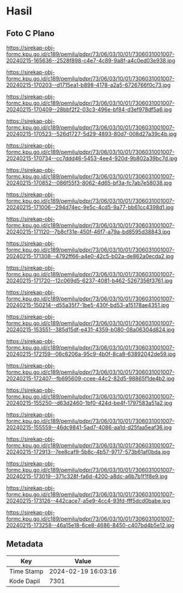 # Hasil

## Foto C Plano

https://sirekap-obj-formc.kpu.go.id/c189/pemilu/pdpr/73/06/03/10/01/7306031001007-20240215-165636--2528f898-c4e7-4c89-9a8f-a4c0ed03e938.jpg

https://sirekap-obj-formc.kpu.go.id/c189/pemilu/pdpr/73/06/03/10/01/7306031001007-20240215-170203--d1715ea1-b898-4178-a2a5-6726766f0c73.jpg

https://sirekap-obj-formc.kpu.go.id/c189/pemilu/pdpr/73/06/03/10/01/7306031001007-20240215-170409--28bbf2f2-03c3-496e-bf84-d3ef978df5a6.jpg

https://sirekap-obj-formc.kpu.go.id/c189/pemilu/pdpr/73/06/03/10/01/7306031001007-20240215-170523--526d1727-5d29-4893-80d7-008d27a39c4b.jpg

https://sirekap-obj-formc.kpu.go.id/c189/pemilu/pdpr/73/06/03/10/01/7306031001007-20240215-170734--cc7ddd46-5453-4ee4-920d-9b802a39bc7d.jpg

https://sirekap-obj-formc.kpu.go.id/c189/pemilu/pdpr/73/06/03/10/01/7306031001007-20240215-170852--086f55f3-8062-4d65-bf3a-fc7ab7e58038.jpg

https://sirekap-obj-formc.kpu.go.id/c189/pemilu/pdpr/73/06/03/10/01/7306031001007-20240215-171006--294d74ec-9e5c-4cd5-9a77-bb61cc4398d1.jpg

https://sirekap-obj-formc.kpu.go.id/c189/pemilu/pdpr/73/06/03/10/01/7306031001007-20240215-171120--7b8cf31e-450f-46f7-a79a-bd8595d38843.jpg

https://sirekap-obj-formc.kpu.go.id/c189/pemilu/pdpr/73/06/03/10/01/7306031001007-20240215-171308--4792ff66-a4e0-42c5-b02a-de862a0ecda2.jpg

https://sirekap-obj-formc.kpu.go.id/c189/pemilu/pdpr/73/06/03/10/01/7306031001007-20240215-171720--12c069d5-6237-4081-b462-5267356f3761.jpg

https://sirekap-obj-formc.kpu.go.id/c189/pemilu/pdpr/73/06/03/10/01/7306031001007-20240215-150214--d55a35f7-1be5-430f-bd53-a15178ae4351.jpg

https://sirekap-obj-formc.kpu.go.id/c189/pemilu/pdpr/73/06/03/10/01/7306031001007-20240215-153551--385d15df-e431-4359-b080-08a06304d824.jpg

https://sirekap-obj-formc.kpu.go.id/c189/pemilu/pdpr/73/06/03/10/01/7306031001007-20240215-172159--06c6206a-95c9-4b0f-8ca8-63892042de59.jpg

https://sirekap-obj-formc.kpu.go.id/c189/pemilu/pdpr/73/06/03/10/01/7306031001007-20240215-172407--fb695609-ccee-44c2-82d5-98865f1de4b2.jpg

https://sirekap-obj-formc.kpu.go.id/c189/pemilu/pdpr/73/06/03/10/01/7306031001007-20240215-155250--d63d2460-1bf0-424d-be4f-1797583a51a2.jpg

https://sirekap-obj-formc.kpu.go.id/c189/pemilu/pdpr/73/06/03/10/01/7306031001007-20240215-155559--46dc9841-5ad7-4086-aa1d-d25faa5eaf36.jpg

https://sirekap-obj-formc.kpu.go.id/c189/pemilu/pdpr/73/06/03/10/01/7306031001007-20240215-172913--7ee8caf9-5b8c-4b57-9717-573b61af0bda.jpg

https://sirekap-obj-formc.kpu.go.id/c189/pemilu/pdpr/73/06/03/10/01/7306031001007-20240215-173019--371c328f-fa6d-4200-a8dc-a6b7b1f1f8e9.jpg

https://sirekap-obj-formc.kpu.go.id/c189/pemilu/pdpr/73/06/03/10/01/7306031001007-20240215-173126--442cace7-a5e9-4cc4-93fd-fff5dcd0babe.jpg

https://sirekap-obj-formc.kpu.go.id/c189/pemilu/pdpr/73/06/03/10/01/7306031001007-20240215-173258--46a15e18-6ce8-4686-8450-c407bd4b5e12.jpg


## Metadata

| Key        | Value               |
| ---------- | ------------------- |
| Time Stamp | 2024-02-19 16:03:16 |
| Kode Dapil | 7301                |



